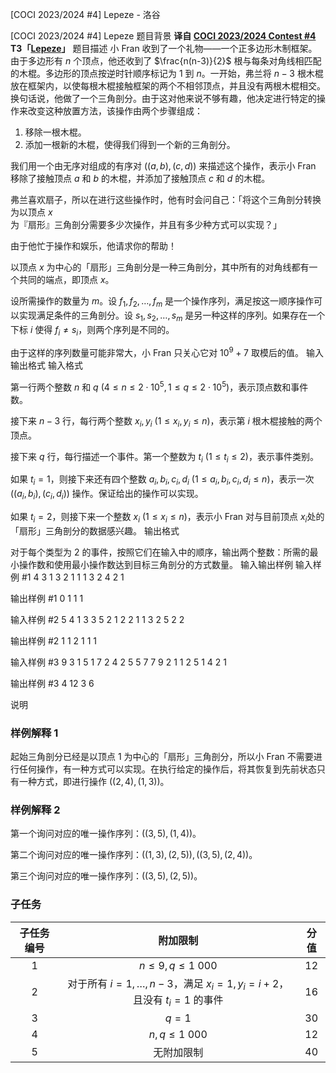 



[COCI 2023/2024 #4] Lepeze - 洛谷














[COCI 2023/2024 #4] Lepeze
题目背景
**译自 [COCI 2023/2024 Contest #4](https://hsin.hr/coci/archive/2023_2024) T3「[Lepeze](https://hsin.hr/coci/archive/2023_2024/contest4_tasks.pdf)」**
题目描述
小 Fran 收到了一个礼物——一个正多边形木制框架。由于多边形有 $n$ 个顶点，他还收到了 $\frac{n(n-3)}{2}$ 根与每条对角线相匹配的木棍。多边形的顶点按逆时针顺序标记为 $1$ 到 $n$。一开始，弗兰将 $n-3$ 根木棍放在框架内，以使每根木棍接触框架的两个不相邻顶点，并且没有两根木棍相交。换句话说，他做了一个三角剖分。由于这对他来说不够有趣，他决定进行特定的操作来改变这种放置方法，该操作由两个步骤组成：

1. 移除一根木棍。
2. 添加一根新的木棍，使得我们得到一个新的三角剖分。

我们用一个由无序对组成的有序对 $((a, b),(c, d))$ 来描述这个操作，表示小 Fran 移除了接触顶点 $a$ 和 $b$ 的木棍，并添加了接触顶点 $c$ 和 $d$ 的木棍。

弗兰喜欢扇子，所以在进行这些操作时，他有时会问自己：「将这个三角剖分转换为以顶点 $x$ 为『扇形』三角剖分需要多少次操作，并且有多少种方式可以实现？」

由于他忙于操作和娱乐，他请求你的帮助！

以顶点 $x$ 为中心的「扇形」三角剖分是一种三角剖分，其中所有的对角线都有一个共同的端点，即顶点 $x$。

设所需操作的数量为 $m$。设 $f_1,f_2,\ldots ,f_m$ 是一个操作序列，满足按这一顺序操作可以实现满足条件的三角剖分。设 $s_1,s_2,\ldots ,s_m$ 是另一种这样的序列。如果存在一个下标 $i$ 使得 $f_i\neq s_i$，则两个序列是不同的。

由于这样的序列数量可能非常大，小 Fran 只关心它对 $10^9 + 7$ 取模后的值。
输入输出格式
输入格式

第一行两个整数 $n$ 和 $q\ (4\le n\le 2\cdot 10^5,1\le q\le 2\cdot 10^5)$，表示顶点数和事件数。

接下来 $n-3$ 行，每行两个整数 $x_i,y_i\ (1\le x_i,y_i\le n)$，表示第 $i$ 根木棍接触的两个顶点。

接下来 $q$ 行，每行描述一个事件。第一个整数为 $t_i\ (1\le t_i\le 2)$，表示事件类别。

如果 $t_i=1$，则接下来还有四个整数 $a_i,b_i,c_i,d_i\ (1\le a_i,b_i,c_i,d_i\le n)$，表示一次 $((a_i,b_i),(c_i,d_i))$ 操作。保证给出的操作可以实现。

如果 $t_i=2$，则接下来一个整数 $x_i\ (1\le x_i\le n)$，表示小 Fran 对与目前顶点 $x_i$​ 处的「扇形」三角剖分的数据感兴趣。
输出格式

对于每个类型为 $2$ 的事件，按照它们在输入中的顺序，输出两个整数：所需的最小操作数和使用最小操作数达到目标三角剖分的方式数量。
输入输出样例
输入样例 #1
4 3
1 3
2 1
1 1 3 2 4
2 1

输出样例 #1
0 1
1 1

输入样例 #2
5 4
1 3
3 5
2 1
2 2
1 1 3 2 5
2 2

输出样例 #2
1 1
2 1
1 1

输入样例 #3
9 3
1 5
1 7
2 4
2 5
5 7
7 9
2 1
1 2 5 1 4
2 1

输出样例 #3
4 12
3 6

说明
### 样例解释 1

起始三角剖分已经是以顶点 $1$ 为中心的「扇形」三角剖分，所以小 Fran 不需要进行任何操作，有一种方式可以实现。在执行给定的操作后，将其恢复到先前状态只有一种方式，即进行操作 $((2, 4),(1, 3))$。

### 样例解释 2

第一个询问对应的唯一操作序列：$((3,5),(1,4))$。

第二个询问对应的唯一操作序列：$((1,3),(2,5)),((3,5),(2,4))$。

第三个询问对应的唯一操作序列：$((3,5),(2,5))$。

### 子任务

| 子任务编号 |                           附加限制                           | 分值 |
| :--------: | :----------------------------------------------------------: | :--: |
|    $1$     |                     $n\le 9,q\le 1\ 000$                     | $12$ |
|    $2$     | 对于所有 $i=1,\ldots,n-3$，满足 $x_i=1,y_i=i+2$，且没有 $t_i=1$ 的事件 | $16$ |
|    $3$     |                            $q=1$                             | $30$ |
|    $4$     |                       $n,q\le 1\ 000$                        | $12$ |
|    $5$     |                          无附加限制                          | $40$ |







